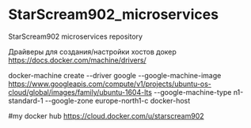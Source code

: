 # StarScream902_microservices
StarScream902 microservices repository

Драйверы для создания/настройки хостов докер
https://docs.docker.com/machine/drivers/

docker-machine create --driver google  --google-machine-image https://www.googleapis.com/compute/v1/projects/ubuntu-os-cloud/global/images/family/ubuntu-1604-lts  --google-machine-type n1-standard-1  --google-zone europe-north1-c  docker-host

#my docker hub
https://cloud.docker.com/u/starscream902
